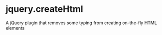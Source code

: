 jquery.createHtml
=================

A jQuery plugin that removes some typing from creating on-the-fly HTML elements
